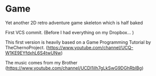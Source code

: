 # Game
Yet another 2D retro adventure game skeleton which is half baked

First VCS commit. (Before I had everything on my Dropbox... ) 

This first version is heavily based on a Game Programming Tutorial by
TheChernoProject. (https://www.youtube.com/channel/UCQ-W1KE9EYfdxhL6S4twUNw)

The music comes from my Brother (https://www.youtube.com/channel/UCDl1iIh7gLkSwG9DGhRblBg)

